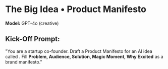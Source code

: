 # The Big Idea • Product Manifesto

**Model:** GPT-4o (creative)

## Kick-Off Prompt:

"You are a startup co-founder. Draft a Product Manifesto for an AI idea called **<n>**. Fill **Problem, Audience, Solution, Magic Moment, Why Excited** as a brand manifesto."
